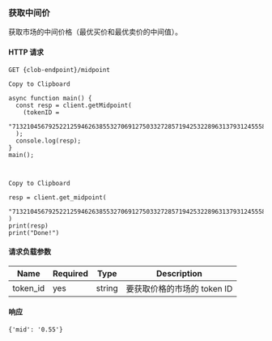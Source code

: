 ### 获取中间价

获取市场的中间价格（最优买价和最优卖价的中间值）。

#### HTTP 请求

`GET {clob-endpoint}/midpoint`


    Copy to Clipboard

    async function main() {
      const resp = client.getMidpoint(
        (tokenID =
          "71321045679252212594626385532706912750332728571942532289631379312455583992563")
      );
      console.log(resp);
    }
    main();



    Copy to Clipboard

    resp = client.get_midpoint(
        "71321045679252212594626385532706912750332728571942532289631379312455583992563"
    )
    print(resp)
    print("Done!")


#### 请求负载参数

Name | Required | Type | Description
---|---|---|---
token_id | yes | string | 要获取价格的市场的 token ID

#### 响应

`{'mid': '0.55'}`
